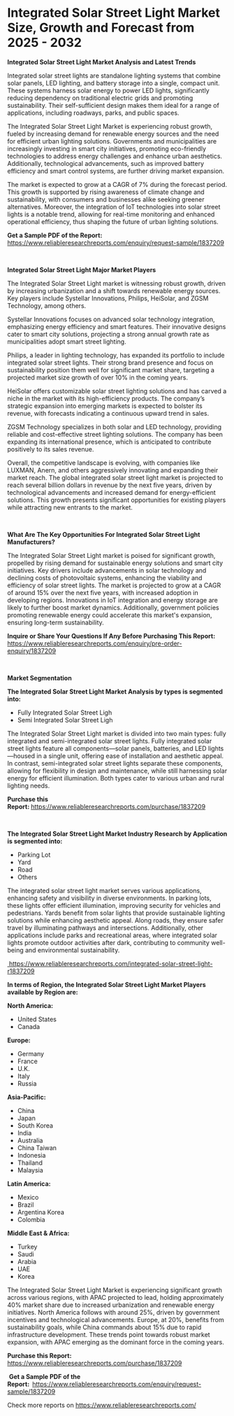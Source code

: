 <p><h1>Integrated Solar Street Light Market Size, Growth and Forecast from 2025 - 2032</h1></p><p><strong>Integrated Solar Street Light Market Analysis and Latest Trends</strong></p>
<p><p>Integrated solar street lights are standalone lighting systems that combine solar panels, LED lighting, and battery storage into a single, compact unit. These systems harness solar energy to power LED lights, significantly reducing dependency on traditional electric grids and promoting sustainability. Their self-sufficient design makes them ideal for a range of applications, including roadways, parks, and public spaces.</p><p>The Integrated Solar Street Light Market is experiencing robust growth, fueled by increasing demand for renewable energy sources and the need for efficient urban lighting solutions. Governments and municipalities are increasingly investing in smart city initiatives, promoting eco-friendly technologies to address energy challenges and enhance urban aesthetics. Additionally, technological advancements, such as improved battery efficiency and smart control systems, are further driving market expansion.</p><p>The market is expected to grow at a CAGR of 7% during the forecast period. This growth is supported by rising awareness of climate change and sustainability, with consumers and businesses alike seeking greener alternatives. Moreover, the integration of IoT technologies into solar street lights is a notable trend, allowing for real-time monitoring and enhanced operational efficiency, thus shaping the future of urban lighting solutions.</p></p>
<p><strong>Get a Sample PDF of the Report:&nbsp;</strong> <a href="https://www.reliableresearchreports.com/enquiry/request-sample/1837209?utm_campaign=3319&utm_medium=2&utm_source=Github&utm_content=ia&utm_term=11042025&utm_id=integrated-solar-street-light">https://www.reliableresearchreports.com/enquiry/request-sample/1837209</a></p>
<p>&nbsp;</p>
<p><strong>Integrated Solar Street Light Major Market Players</strong></p>
<p><p>The Integrated Solar Street Light market is witnessing robust growth, driven by increasing urbanization and a shift towards renewable energy sources. Key players include Systellar Innovations, Philips, HeiSolar, and ZGSM Technology, among others.</p><p>Systellar Innovations focuses on advanced solar technology integration, emphasizing energy efficiency and smart features. Their innovative designs cater to smart city solutions, projecting a strong annual growth rate as municipalities adopt smart street lighting.</p><p>Philips, a leader in lighting technology, has expanded its portfolio to include integrated solar street lights. Their strong brand presence and focus on sustainability position them well for significant market share, targeting a projected market size growth of over 10% in the coming years.</p><p>HeiSolar offers customizable solar street lighting solutions and has carved a niche in the market with its high-efficiency products. The company’s strategic expansion into emerging markets is expected to bolster its revenue, with forecasts indicating a continuous upward trend in sales.</p><p>ZGSM Technology specializes in both solar and LED technology, providing reliable and cost-effective street lighting solutions. The company has been expanding its international presence, which is anticipated to contribute positively to its sales revenue.</p><p>Overall, the competitive landscape is evolving, with companies like LUXMAN, Anern, and others aggressively innovating and expanding their market reach. The global integrated solar street light market is projected to reach several billion dollars in revenue by the next five years, driven by technological advancements and increased demand for energy-efficient solutions. This growth presents significant opportunities for existing players while attracting new entrants to the market.</p></p>
<p>&nbsp;</p>
<p><strong>What Are The Key Opportunities For Integrated Solar Street Light Manufacturers?</strong></p>
<p><p>The Integrated Solar Street Light market is poised for significant growth, propelled by rising demand for sustainable energy solutions and smart city initiatives. Key drivers include advancements in solar technology and declining costs of photovoltaic systems, enhancing the viability and efficiency of solar street lights. The market is projected to grow at a CAGR of around 15% over the next five years, with increased adoption in developing regions. Innovations in IoT integration and energy storage are likely to further boost market dynamics. Additionally, government policies promoting renewable energy could accelerate this market's expansion, ensuring long-term sustainability.</p></p>
<p><strong>Inquire or Share Your Questions If Any Before Purchasing This Report:</strong> <a href="https://www.reliableresearchreports.com/enquiry/pre-order-enquiry/1837209?utm_campaign=3319&utm_medium=2&utm_source=Github&utm_content=ia&utm_term=11042025&utm_id=integrated-solar-street-light">https://www.reliableresearchreports.com/enquiry/pre-order-enquiry/1837209</a></p>
<p>&nbsp;</p>
<p><strong>Market Segmentation</strong></p>
<p><strong>The Integrated Solar Street Light Market Analysis by types is segmented into:</strong></p>
<p><ul><li>Fully Integrated Solar Street Ligh</li><li>Semi Integrated Solar Street Ligh</li></ul></p>
<p><p>The Integrated Solar Street Light market is divided into two main types: fully integrated and semi-integrated solar street lights. Fully integrated solar street lights feature all components—solar panels, batteries, and LED lights—housed in a single unit, offering ease of installation and aesthetic appeal. In contrast, semi-integrated solar street lights separate these components, allowing for flexibility in design and maintenance, while still harnessing solar energy for efficient illumination. Both types cater to various urban and rural lighting needs.</p></p>
<p><strong>Purchase this Report:&nbsp;</strong><a href="https://www.reliableresearchreports.com/purchase/1837209?utm_campaign=3319&utm_medium=2&utm_source=Github&utm_content=ia&utm_term=11042025&utm_id=integrated-solar-street-light">https://www.reliableresearchreports.com/purchase/1837209</a></p>
<p>&nbsp;</p>
<p><strong>The Integrated Solar Street Light Market Industry Research by Application is segmented into:</strong></p>
<p><ul><li>Parking Lot</li><li>Yard</li><li>Road</li><li>Others</li></ul></p>
<p><p>The integrated solar street light market serves various applications, enhancing safety and visibility in diverse environments. In parking lots, these lights offer efficient illumination, improving security for vehicles and pedestrians. Yards benefit from solar lights that provide sustainable lighting solutions while enhancing aesthetic appeal. Along roads, they ensure safer travel by illuminating pathways and intersections. Additionally, other applications include parks and recreational areas, where integrated solar lights promote outdoor activities after dark, contributing to community well-being and environmental sustainability.</p></p>
<p><a href="https://www.reliableresearchreports.com/integrated-solar-street-light-r1837209?utm_campaign=3319&utm_medium=2&utm_source=Github&utm_content=ia&utm_term=11042025&utm_id=integrated-solar-street-light">&nbsp;https://www.reliableresearchreports.com/integrated-solar-street-light-r1837209</a></p>
<p><strong>In terms of Region, the Integrated Solar Street Light Market Players available by Region are:</strong></p>
<p>
    <p> <strong> North America: </strong>
        <ul>
            <li>United States</li>
            <li>Canada</li>
        </ul>
        </p> 
    <p> <strong> Europe: </strong>
        <ul>
            <li>Germany</li>
            <li>France</li>
            <li>U.K.</li>
            <li>Italy</li>
            <li>Russia</li>
        </ul>
        </p> 
    <p> <strong> Asia-Pacific: </strong>
        <ul>
            <li>China</li>
            <li>Japan</li>
            <li>South Korea</li>
            <li>India</li>
            <li>Australia</li>
            <li>China Taiwan</li>
            <li>Indonesia</li>
            <li>Thailand</li>
            <li>Malaysia</li>
        </ul>
        </p> 
    <p> <strong> Latin America: </strong>
        <ul>
            <li>Mexico</li>
            <li>Brazil</li>
            <li>Argentina Korea</li>
            <li>Colombia</li>
        </ul>
        </p> 
    <p> <strong> Middle East & Africa: </strong>
        <ul>
            <li>Turkey</li>
            <li>Saudi</li>
            <li>Arabia</li>
            <li>UAE</li>
            <li>Korea</li>
        </ul>
    </p>
    </p>
<p><p>The Integrated Solar Street Light Market is experiencing significant growth across various regions, with APAC projected to lead, holding approximately 40% market share due to increased urbanization and renewable energy initiatives. North America follows with around 25%, driven by government incentives and technological advancements. Europe, at 20%, benefits from sustainability goals, while China commands about 15% due to rapid infrastructure development. These trends point towards robust market expansion, with APAC emerging as the dominant force in the coming years.</p></p>
<p><strong>Purchase this Report: </strong><a href="https://www.reliableresearchreports.com/purchase/1837209?utm_campaign=3319&utm_medium=2&utm_source=Github&utm_content=ia&utm_term=11042025&utm_id=integrated-solar-street-light">https://www.reliableresearchreports.com/purchase/1837209</a></p>
<p>&nbsp;<strong>Get a Sample PDF of the Report:&nbsp;&nbsp;</strong><a href="https://www.reliableresearchreports.com/enquiry/request-sample/1837209?utm_campaign=3319&utm_medium=2&utm_source=Github&utm_content=ia&utm_term=11042025&utm_id=integrated-solar-street-light">https://www.reliableresearchreports.com/enquiry/request-sample/1837209</a></p>
<p><strong></strong></p>
<p>Check more reports on <a href="https://www.reliableresearchreports.com/?utm_campaign=3319&utm_medium=2&utm_source=Github&utm_content=ia&utm_term=11042025&utm_id=integrated-solar-street-light">https://www.reliableresearchreports.com/</a></p>